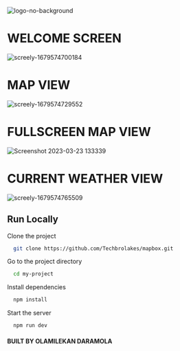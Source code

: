 ![logo-no-background](https://user-images.githubusercontent.com/45468437/227206691-fe388078-efce-41f9-acef-e1e71e229d70.png)

# WELCOME SCREEN
![screely-1679574700184](https://user-images.githubusercontent.com/45468437/227206910-09378e7e-c313-463a-a855-4e1de6dd4ff7.png)


# MAP VIEW
![screely-1679574729552](https://user-images.githubusercontent.com/45468437/227206853-09fd7d0c-c7cd-491f-9afd-4c42a1332ed4.png)

# FULLSCREEN MAP VIEW
![Screenshot 2023-03-23 133339](https://user-images.githubusercontent.com/45468437/227207227-6be7ca18-1b4a-493d-ad94-87965e28e0c9.jpg)

# CURRENT WEATHER VIEW
![screely-1679574765509](https://user-images.githubusercontent.com/45468437/227207407-f31a3d36-d3de-4316-8e15-e0476284d6fb.png)


## Run Locally

Clone the project

```bash
  git clone https://github.com/Techbrolakes/mapbox.git
```

Go to the project directory

```bash
  cd my-project
```

Install dependencies

```bash
  npm install
```

Start the server

```bash
  npm run dev
```

#### BUILT BY OLAMILEKAN DARAMOLA
